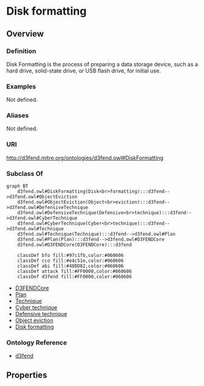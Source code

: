 # Disk formatting

## Overview

### Definition
Disk Formatting is the process of preparing a data storage device, such as a hard drive, solid-state drive, or USB flash drive, for initial use.

### Examples
Not defined.

### Aliases
Not defined.

### URI
http://d3fend.mitre.org/ontologies/d3fend.owl#DiskFormatting

### Subclass Of
```mermaid
graph BT
    d3fend.owl#DiskFormatting(Disk<br>formatting):::d3fend-->d3fend.owl#ObjectEviction
    d3fend.owl#ObjectEviction(Object<br>eviction):::d3fend-->d3fend.owl#DefensiveTechnique
    d3fend.owl#DefensiveTechnique(Defensive<br>technique):::d3fend-->d3fend.owl#CyberTechnique
    d3fend.owl#CyberTechnique(Cyber<br>technique):::d3fend-->d3fend.owl#Technique
    d3fend.owl#Technique(Technique):::d3fend-->d3fend.owl#Plan
    d3fend.owl#Plan(Plan):::d3fend-->d3fend.owl#D3FENDCore
    d3fend.owl#D3FENDCore(D3FENDCore):::d3fend
    
    classDef bfo fill:#97c1fb,color:#060606
    classDef cco fill:#e4c51e,color:#060606
    classDef abi fill:#48DD82,color:#060606
    classDef attack fill:#FF0000,color:#060606
    classDef d3fend fill:#FF0000,color:#060606
```

- [D3FENDCore](/docs/ontology/reference/model/D3FENDCore/D3FENDCore.md)
- [Plan](/docs/ontology/reference/model/D3FENDCore/Plan/Plan.md)
- [Technique](/docs/ontology/reference/model/D3FENDCore/Plan/Technique/Technique.md)
- [Cyber technique](/docs/ontology/reference/model/D3FENDCore/Plan/Technique/Cyber%20technique/Cyber%20technique.md)
- [Defensive technique](/docs/ontology/reference/model/D3FENDCore/Plan/Technique/Cyber%20technique/Defensive%20technique/Defensive%20technique.md)
- [Object eviction](/docs/ontology/reference/model/D3FENDCore/Plan/Technique/Cyber%20technique/Defensive%20technique/Object%20eviction/Object%20eviction.md)
- [Disk formatting](/docs/ontology/reference/model/D3FENDCore/Plan/Technique/Cyber%20technique/Defensive%20technique/Object%20eviction/Disk%20formatting/Disk%20formatting.md)


### Ontology Reference
- [d3fend](http://d3fend.mitre.org/ontologies/d3fend.owl#)

## Properties

